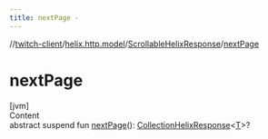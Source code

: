 ```yaml
---
title: nextPage -
---
```

//[twitch-client](../../index.md)/[helix.http.model](../index.md)/[ScrollableHelixResponse](index.md)/[nextPage](next-page.md)



# nextPage  
[jvm]  
Content  
abstract suspend fun [nextPage](next-page.md)(): [CollectionHelixResponse](../-collection-helix-response/index.md)<[T](index.md)>?  



